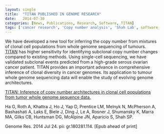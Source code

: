 ```yaml
---
layout: single
title:  "TITAN PUBLISHED IN GENOME RESEARCH"
date:   2014-07-30
categories: [News, Publications, Research, Software, TITAN]
tags: ['cancer research', 'Copy number analysis', 'Shah Lab', software, TITAN]
---
```

We have developed a new tool for inferring the copy number from mixtures of clonal cell populations from whole genome sequencing of tumours. [TITAN](http://compbio.bccrc.ca/software/titan/) has higher sensitivity for identifying subclonal copy number changes compared to existing methods. Using single-cell sequencing, we have validated subclonal events predicted from a high-grade serous ovarian cancer patient. TITAN provides an important advance in comprehensive inference of clonal diversity in cancer genomes. Its application to tumour whole genome sequencing data will enable the study of evolving genome architectures.

[TITAN: Inference of copy number architectures in clonal cell populations from tumor whole genome sequence data.](http://genome.cshlp.org/content/early/2014/07/24/gr.180281.114.long)

Ha G, Roth A, Khattra J, Ho J, Yap D, Prentice LM, Melnyk N, McPherson A, Bashashati A, Laks E, Biele J, Ding J, Le A, Rosner J, Shumansky K, Marra MA, Gilks CB, Huntsman DG, McAlpine JN, Aparicio S, Shah SP.

Genome Res. 2014 Jul 24. pii: gr.180281.114. [Epub ahead of print]
